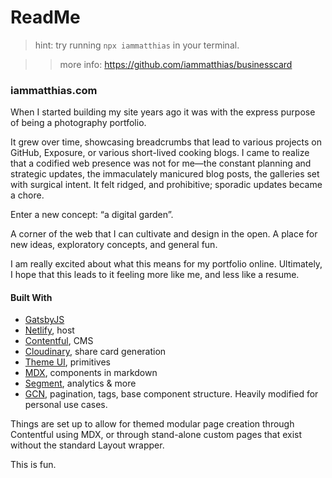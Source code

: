 # ReadMe

> hint: try running `npx iammatthias` in your terminal. 

>> more info: https://github.com/iammatthias/businesscard

### iammatthias.com 

When I started building my site years ago it was with the express purpose of being a photography portfolio. 

It grew over time, showcasing breadcrumbs that lead to various projects on GitHub, Exposure, or various short-lived cooking blogs. I came to realize that a codified web presence was not for me—the constant planning and strategic updates, the immaculately manicured blog posts, the galleries set with surgical intent. It felt ridged, and prohibitive; sporadic updates became a chore. 

Enter a new concept: “a digital garden”. 

A corner of the web that I can cultivate and design in the open. A place for new ideas, exploratory concepts, and general fun. 

I am really excited about what this means for my portfolio online. Ultimately, I hope that this leads to it feeling more like me, and less like a resume. 

#### Built With 
- [GatsbyJS](https://www.gatsbyjs.org/)
- [Netlify](https://www.netlify.com/), host
- [Contentful](https://www.contentful.com), CMS
- [Cloudinary](https://cloudinary.com/), share card generation
- [Theme UI](https://theme-ui.com/), primitives 
- [MDX](https://mdxjs.com/), components in markdown
- [Segment](https://segment.com/), analytics & more
- [GCN](https://github.com/ryanwiemer/gatsby-starter-gcn), pagination, tags, base component structure. Heavily modified for personal use cases. 


Things are set up to allow for themed modular page creation through Contentful using MDX, or through stand-alone custom pages that exist without the standard Layout wrapper. 

This is fun. 
